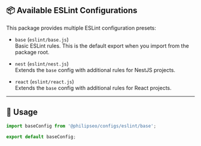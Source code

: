 ## 📦 Available ESLint Configurations

This package provides multiple ESLint configuration presets:

- `base` (`eslint/base.js`)  
  Basic ESLint rules. This is the default export when you import from the
  package root.

- `nest` (`eslint/nest.js`)  
  Extends the `base` config with additional rules for NestJS projects.

- `react` (`eslint/react.js`)  
  Extends the `base` config with additional rules for React projects.

---

## 🔧 Usage

```js
import baseConfig from '@philipseo/configs/eslint/base';

export default baseConfig;
```
